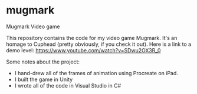 # mugmark
Mugmark Video game

This repository contains the code for my video game Mugmark. It's an homage to Cuphead (pretty obviously, if you check it out). Here is a link to a demo level: https://www.youtube.com/watch?v=SDwu2OX3R_0

Some notes about the project:

*  I hand-drew all of the frames of animation using Procreate on iPad.
*  I built the game in Unity
*  I wrote all of the code in Visual Studio in C#
